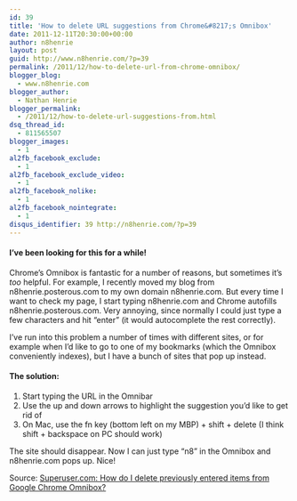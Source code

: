 ```yaml
---
id: 39
title: 'How to delete URL suggestions from Chrome&#8217;s Omnibox'
date: 2011-12-11T20:30:00+00:00
author: n8henrie
layout: post
guid: http://www.n8henrie.com/?p=39
permalink: /2011/12/how-to-delete-url-from-chrome-omnibox/
blogger_blog:
  - www.n8henrie.com
blogger_author:
  - Nathan Henrie
blogger_permalink:
  - /2011/12/how-to-delete-url-suggestions-from.html
dsq_thread_id:
  - 811565507
blogger_images:
  - 1
al2fb_facebook_exclude:
  - 1
al2fb_facebook_exclude_video:
  - 1
al2fb_facebook_nolike:
  - 1
al2fb_facebook_nointegrate:
  - 1
disqus_identifier: 39 http://n8henrie.com/?p=39
---
```

#### I&#8217;ve been looking for this for a while!

Chrome&#8217;s Omnibox is fantastic for a number of reasons, but sometimes it&#8217;s _too_ helpful. For example, I recently moved my blog from n8henrie.posterous.com to my own domain n8henrie.com. But every time I want to check my page, I start typing n8henrie.com and Chrome autofills n8henrie.posterous.com. Very annoying, since normally I could just type a few characters and hit &#8220;enter&#8221; (it would autocomplete the rest correctly).

I&#8217;ve run into this problem a number of times with different sites, or for example when I&#8217;d like to go to one of my bookmarks (which the Omnibox conveniently indexes), but I have a bunch of sites that pop up instead.
  


#### The solution:

  1. Start typing the URL in the Omnibar
  2. Use the up and down arrows to highlight the suggestion you&#8217;d like to get rid of
  3. On Mac, use the fn key (bottom left on my MBP) + shift + delete (I think shift + backspace on PC should work)

The site should disappear. Now I can just type &#8220;n8&#8221; in the Omnibox and n8henrie.com pops up. Nice!

Source: <a href="http://superuser.com/questions/189331/how-do-i-delete-previously-entered-items-from-google-chrome-omnibox" target="_blank">Superuser.com: How do I delete previously entered items from Google Chrome Omnibox?</a>